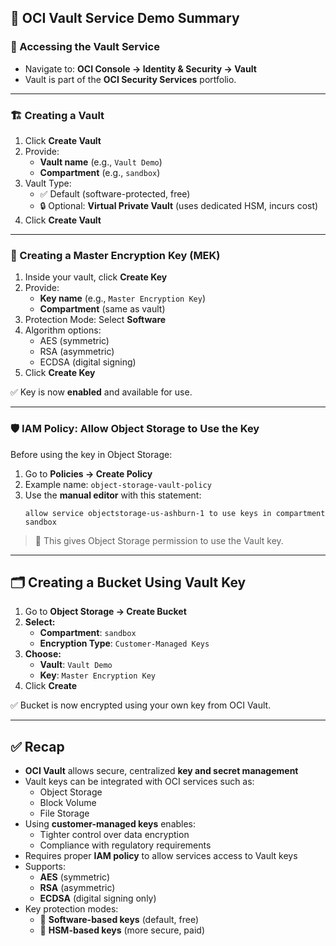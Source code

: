 ## 🔐 OCI Vault Service Demo Summary

### 📍 Accessing the Vault Service
- Navigate to: **OCI Console → Identity & Security → Vault**
- Vault is part of the **OCI Security Services** portfolio.

---

### 🏗️ Creating a Vault
1. Click **Create Vault**
2. Provide:
   - **Vault name** (e.g., `Vault Demo`)
   - **Compartment** (e.g., `sandbox`)
3. Vault Type:
   - ✅ Default (software-protected, free)
   - 🔒 Optional: **Virtual Private Vault** (uses dedicated HSM, incurs cost)
4. Click **Create Vault**

---

### 🔑 Creating a Master Encryption Key (MEK)
1. Inside your vault, click **Create Key**
2. Provide:
   - **Key name** (e.g., `Master Encryption Key`)
   - **Compartment** (same as vault)
3. Protection Mode: Select **Software**
4. Algorithm options:
   - AES (symmetric)
   - RSA (asymmetric)
   - ECDSA (digital signing)
5. Click **Create Key**

✅ Key is now **enabled** and available for use.

---

### 🛡️ IAM Policy: Allow Object Storage to Use the Key

Before using the key in Object Storage:
1. Go to **Policies → Create Policy**
2. Example name: `object-storage-vault-policy`
3. Use the **manual editor** with this statement:
   ```hcl
   allow service objectstorage-us-ashburn-1 to use keys in compartment sandbox
   ```
> 📝 This gives Object Storage permission to use the Vault key.

---

## 🗂️ Creating a Bucket Using Vault Key

1. Go to **Object Storage → Create Bucket**
2. **Select:**
   - **Compartment**: `sandbox`
   - **Encryption Type**: `Customer-Managed Keys`
3. **Choose:**
   - **Vault**: `Vault Demo`
   - **Key**: `Master Encryption Key`
4. Click **Create**

✅ Bucket is now encrypted using your own key from OCI Vault.

---

## ✅ Recap

- **OCI Vault** allows secure, centralized **key and secret management**
- Vault keys can be integrated with OCI services such as:
  - Object Storage
  - Block Volume
  - File Storage
- Using **customer-managed keys** enables:
  - Tighter control over data encryption
  - Compliance with regulatory requirements
- Requires proper **IAM policy** to allow services access to Vault keys
- Supports:
  - **AES** (symmetric)
  - **RSA** (asymmetric)
  - **ECDSA** (digital signing only)
- Key protection modes:
  - 🧠 **Software-based keys** (default, free)
  - 🔐 **HSM-based keys** (more secure, paid)
